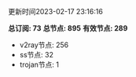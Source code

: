 更新时间2023-02-17 23:16:16

**总订阅: 73**
**总节点: 895**
**有效节点: 289**
- v2ray节点: 256
- ss节点: 32
- trojan节点: 1
